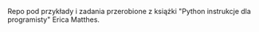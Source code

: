 Repo pod przykłady i zadania przerobione z książki "Python instrukcje dla programisty" Erica Matthes.

